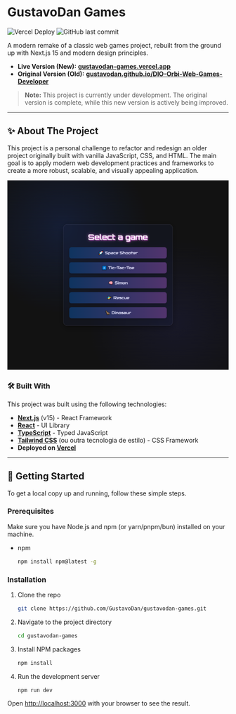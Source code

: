 # GustavoDan Games

![Vercel Deploy](https://deploy-badge.vercel.app/vercel/gustavodan-games)
![GitHub last commit](https://img.shields.io/github/last-commit/GustavoDan/gustavodan-games)

A modern remake of a classic web games project, rebuilt from the ground up with Next.js 15 and modern design principles.

-   **Live Version (New):** **[gustavodan-games.vercel.app](https://gustavodan-games.vercel.app/)**
-   **Original Version (Old):** **[gustavodan.github.io/DIO-Orbi-Web-Games-Developer](https://gustavodan.github.io/DIO-Orbi-Web-Games-Developer/)**

> **Note:** This project is currently under development. The original version is complete, while this new version is actively being improved.

---

## ✨ About The Project

This project is a personal challenge to refactor and redesign an older project originally built with vanilla JavaScript, CSS, and HTML. The main goal is to apply modern web development practices and frameworks to create a more robust, scalable, and visually appealing application.

<img src="./screenshot.png" alt="Project Screenshot" width="600" />

### 🛠️ Built With

This project was built using the following technologies:

-   **[Next.js](https://nextjs.org/)** (v15) - React Framework
-   **[React](https://react.dev/)** - UI Library
-   **[TypeScript](https://www.typescriptlang.org/)** - Typed JavaScript
-   **[Tailwind CSS](https://tailwindcss.com/)** (ou outra tecnologia de estilo) - CSS Framework
-   **Deployed on [Vercel](https://vercel.com/)**

---

## 🚀 Getting Started

To get a local copy up and running, follow these simple steps.

### Prerequisites

Make sure you have Node.js and npm (or yarn/pnpm/bun) installed on your machine.

-   npm
    ```sh
    npm install npm@latest -g
    ```

### Installation

1.  Clone the repo
    ```sh
    git clone https://github.com/GustavoDan/gustavodan-games.git
    ```
2.  Navigate to the project directory
    ```sh
    cd gustavodan-games
    ```
3.  Install NPM packages
    ```sh
    npm install
    ```
4.  Run the development server
    ```sh
    npm run dev
    ```

Open [http://localhost:3000](http://localhost:3000) with your browser to see the result.
